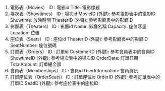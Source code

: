 1. 電影表（Movies）
ID : 電影id
Title: 電影標題
2. 場次表（Showtimes）
ID : 場次id
MovieID (外鍵): 參考電影表中的電影ID
Showtime: 放映時間
TheaterID (外鍵): 參考影廳表中的影廳ID
3. 影廳表（Theaters）
ID : 影廳id
Name: 影廳名稱
Capacity: 座位容量
Location: 位置
4. 座位表（Seats）
ID : 座位id
TheaterID (外鍵): 參考影廳表中的影廳ID
SeatNumber: 座位號碼
5. 訂單表（Orders）
ID : 訂單id
CustomerID (外鍵): 參考會員表中的會員ID
ShowtimeID (外鍵): 參考場次表中的場次ID
OrderDate: 訂單日期
TotalAmount: 訂單總金額
6. 會員表（Memberships）
ID : 會員id
UserInformation: 會員資訊
7. 訂單座位表（OrderSeats）
ID : 訂單座位id
OrderID (外鍵): 參考訂單表中的訂單ID
SeatID (外鍵): 參考座位表中的座位ID
